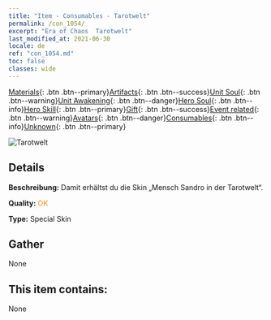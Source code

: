 ```yaml
---
title: "Item - Consumables - Tarotwelt"
permalink: /con_1054/
excerpt: "Era of Chaos  Tarotwelt"
last_modified_at: 2021-06-30
locale: de
ref: "con_1054.md"
toc: false
classes: wide
---
```

 [Materials](/ItemsDE/){: .btn .btn--primary}[Artifacts](/ItemsDE/Artifacts/){: .btn .btn--success}[Unit Soul](/ItemsDE/UnitSoul/){: .btn .btn--warning}[Unit Awakening](/ItemsDE/UnitAwakening/){: .btn .btn--danger}[Hero Soul](/ItemsDE/HeroSoul/){: .btn .btn--info}[Hero Skill](/ItemsDE/HeroSkill/){: .btn .btn--primary}[Gift](/ItemsDE/Gift/){: .btn .btn--success}[Event related](/ItemsDE/Events/){: .btn .btn--warning}[Avatars](/ItemsDE/Avatars/){: .btn .btn--danger}[Consumables](/ItemsDE/Consumables/){: .btn .btn--info}[Unknown](/ItemsDE/Unknown/){: .btn .btn--primary}

 ![Tarotwelt](/images/h/h_HumanSandro3.jpg)

## Details
 **Beschreibung:** Damit erhältst du die Skin „Mensch Sandro in der Tarotwelt“.

 **Quality:** <span style="color: #FF8C00">OK</span>

 **Type:** Special Skin

## Gather

  None

## This item contains:

  None

